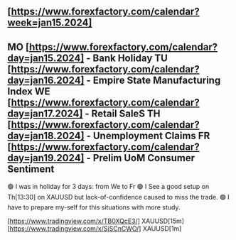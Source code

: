 [https://www.forexfactory.com/calendar?week=jan15.2024]
------------------------------------------------------------
MO [https://www.forexfactory.com/calendar?day=jan15.2024] - Bank Holiday
TU [https://www.forexfactory.com/calendar?day=jan16.2024] - Empire State Manufacturing Index
WE [https://www.forexfactory.com/calendar?day=jan17.2024] - Retail SaleS
TH [https://www.forexfactory.com/calendar?day=jan18.2024] - Unemployment Claims
FR [https://www.forexfactory.com/calendar?day=jan19.2024] - Prelim UoM Consumer Sentiment
------------------------------------------------------------

🟢 I was in holiday for 3 days: from We to Fr
🟢 I See a good setup on Th[13:30] on XAUUSD but lack-of-confidence caused to miss the trade.
🟢 I have to prepare my-self for this situations with more study.

[https://www.tradingview.com/x/TB0XQcE3/] XAUUSD[15m]
[https://www.tradingview.com/x/SjSCnCWO/] XAUUSD[1m]